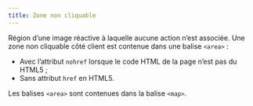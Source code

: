 ```yaml
---
title: Zone non cliquable
---
```


Région d’une image réactive à laquelle aucune action n’est associée. Une zone non cliquable côté client est contenue dans une balise `<area>` :

- Avec l’attribut `nohref` lorsque le code HTML de la page n’est pas du HTML5 ;
- Sans attribut `href` en HTML5.

Les balises `<area>` sont contenues dans la balise `<map>`.
